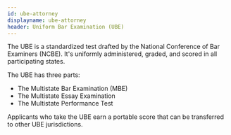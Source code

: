 ```yaml
---
id: ube-attorney
displayname: ube-attorney
header: Uniform Bar Examination (UBE)
---
```


The UBE is a standardized test drafted by the National Conference of Bar Examiners (NCBE). It's uniformly administered, graded, and scored in all participating states.

The UBE has three parts:

- The Multistate Bar Examination (MBE)
- The Multistate Essay Examination
- The Multistate Performance Test

Applicants who take the UBE earn a portable score that can be transferred to other UBE jurisdictions.
